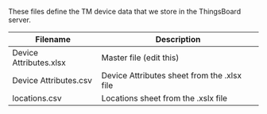 These files define the TM device data that we store in the ThingsBoard server.

| Filename               | Description                                 |
| ---------------------- | ------------------------------------------- |
| Device Attributes.xlsx | Master file (edit this)                     |
| Device Attributes.csv  | Device Attributes sheet from the .xlsx file |
| locations.csv          | Locations sheet from the .xslx file         |
